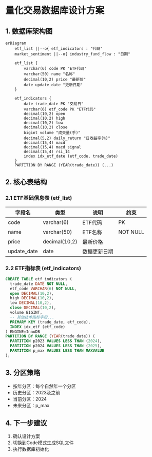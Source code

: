 # 量化交易数据库设计方案

## 1. 数据库架构图
```mermaid
erDiagram
    etf_list ||--o{ etf_indicators : "代码"
    market_sentiment ||--o{ industry_fund_flow : "日期"

    etf_list {
        varchar(6) code PK "ETF代码"
        varchar(50) name "名称"
        decimal(10,2) price "最新价"
        date update_date "更新日期"
    }

    etf_indicators {
        date trade_date PK "交易日"
        varchar(6) etf_code PK "ETF代码"
        decimal(10,2) open
        decimal(10,2) high
        decimal(10,2) low
        decimal(10,2) close
        bigint volume "成交量(手)"
        decimal(5,2) daily_return "日收益率(%)"
        decimal(15,4) macd
        decimal(15,4) macd_signal
        decimal(15,4) rsi_14
        index idx_etf_date (etf_code, trade_date)
    }
    PARTITION BY RANGE (YEAR(trade_date)) (...)
```

## 2. 核心表结构

### 2.1 ETF基础信息表 (etf_list)
| 字段名 | 类型 | 说明 | 约束 |
|--------|------|------|------|
| code | varchar(6) | ETF代码 | PK |
| name | varchar(50) | ETF名称 | NOT NULL |
| price | decimal(10,2) | 最新价格 |  |
| update_date | date | 数据更新日期 |  |

### 2.2 ETF指标表 (etf_indicators)
```sql
CREATE TABLE etf_indicators (
  trade_date DATE NOT NULL,
  etf_code VARCHAR(6) NOT NULL,
  open DECIMAL(10,2),
  high DECIMAL(10,2),
  low DECIMAL(10,2),
  close DECIMAL(10,2),
  volume BIGINT,
  -- 其他技术指标字段...
  PRIMARY KEY (trade_date, etf_code),
  INDEX idx_etf (etf_code)
) ENGINE=InnoDB
PARTITION BY RANGE (YEAR(trade_date)) (
  PARTITION p2023 VALUES LESS THAN (2024),
  PARTITION p2024 VALUES LESS THAN (2025),
  PARTITION p_max VALUES LESS THAN MAXVALUE
);
```

## 3. 分区策略
- 按年分区：每个自然年一个分区
- 历史分区：2023及之前
- 当前分区：2024
- 未来分区：p_max

## 4. 下一步建议
1. 确认设计方案
2. 切换到Code模式生成SQL文件
3. 执行数据库初始化